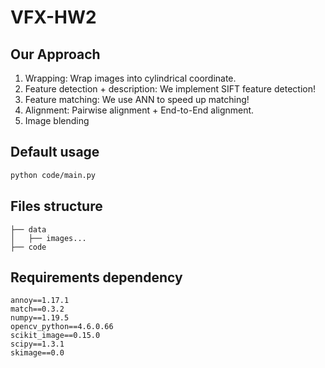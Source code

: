 # VFX-HW2

## Our Approach

1. Wrapping: Wrap images into cylindrical coordinate.
2. Feature detection + description: We implement SIFT feature detection!
3. Feature matching: We use ANN to speed up matching!
4. Alignment: Pairwise alignment + End-to-End alignment.
5. Image blending

## Default usage

```bash
python code/main.py
```

## Files structure

```
├── data
│   ├── images...
├── code
```

## Requirements dependency

```
annoy==1.17.1
match==0.3.2
numpy==1.19.5
opencv_python==4.6.0.66
scikit_image==0.15.0
scipy==1.3.1
skimage==0.0
```
